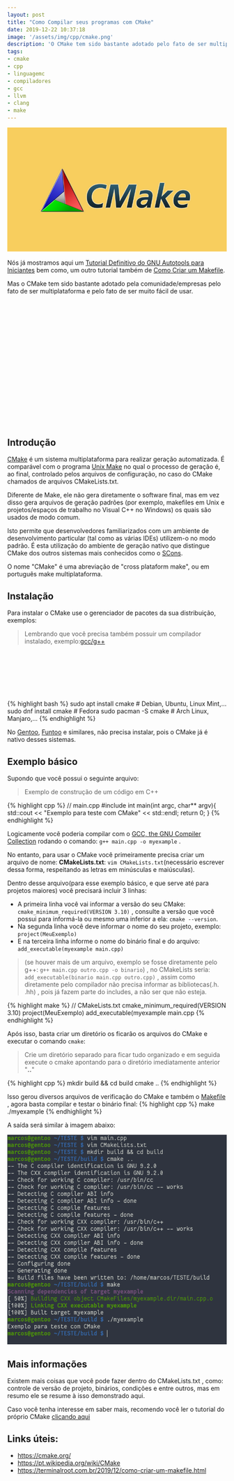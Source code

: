 ```yaml
---
layout: post
title: "Como Compilar seus programas com CMake"
date: 2019-12-22 10:37:18
image: '/assets/img/cpp/cmake.png'
description: 'O CMake tem sido bastante adotado pelo fato de ser multiplataforma e fácil de usar.'
tags:
- cmake
- cpp
- linguagemc
- compiladores
- gcc
- llvm
- clang
- make
---
```


![Como Compilar seus programas com CMake](/assets/img/cpp/cmake.png)

Nós já mostramos aqui um [Tutorial Definitivo do GNU Autotools para Iniciantes](https://terminalroot.com.br/2019/12/tutorial-definitivo-do-gnu-autotools-para-iniciantes.html) bem como, um outro tutorial também de [Como Criar um Makefile](https://terminalroot.com.br/2019/12/como-criar-um-makefile.html).

Mas o CMake tem sido bastante adotado pela comunidade/empresas pelo fato de ser multiplataforma e pelo fato de ser muito fácil de usar.

<!-- QUADRADO -->
<script async src="//pagead2.googlesyndication.com/pagead/js/adsbygoogle.js"></script>
<ins class="adsbygoogle"
style="display:inline-block;width:336px;height:280px"
data-ad-client="ca-pub-2838251107855362"
data-ad-slot="5351066970"></ins>
<script>
(adsbygoogle = window.adsbygoogle || []).push({});
</script>

## Introdução
[CMake](https://cmake.org/) é um sistema multiplataforma para realizar geração automatizada. É comparável com o programa [Unix Make](https://terminalroot.com.br/2019/12/como-criar-um-makefile.html) no qual o processo de geração é, ao final, controlado pelos arquivos de configuração, no caso do CMake chamados de arquivos CMakeLists.txt.

Diferente de Make, ele não gera diretamente o software final, mas em vez disso gera arquivos de geração padrões (por exemplo, makefiles em Unix e projetos/espaços de trabalho no Visual C++ no Windows) os quais são usados de modo comum.

Isto permite que desenvolvedores familiarizados com um ambiente de desenvolvimento particular (tal como as várias IDEs) utilizem-o no modo padrão. É esta utilização do ambiente de geração nativo que distingue CMake dos outros sistemas mais conhecidos como o [SCons](https://en.wikipedia.org/wiki/SCons).

O nome "CMake" é uma abreviação de "cross plataform make", ou em português make multiplataforma.

## Instalação
Para instalar o CMake use o gerenciador de pacotes da sua distribuição, exemplos:
> Lembrando que você precisa também possuir um compilador instalado, exemplo:[gcc/g++](https://gcc.gnu.org/)

<!-- MINI ANÚNCIO -->
<script async src="//pagead2.googlesyndication.com/pagead/js/adsbygoogle.js"></script>
<!-- Games Root -->
<ins class="adsbygoogle"
style="display:inline-block;width:730px;height:95px"
data-ad-client="ca-pub-2838251107855362"
data-ad-slot="5351066970"></ins>
<script>
(adsbygoogle = window.adsbygoogle || []).push({});
</script>

{% highlight bash %}
sudo apt install cmake # Debian, Ubuntu, Linux Mint,...
sudo dnf install cmake # Fedora
sudo pacman -S cmake # Arch Linux, Manjaro,...
{% endhighlight %}

No [Gentoo](https://terminalroot.com.br/2019/02/como-instalar-o-gentoo-linux-em-dual-boot-com-o-ubuntu.html), [Funtoo](https://terminalroot.com.br/2018/10/como-instalar-o-funtoo-pelo-ubuntu-ou-linux-mint.html) e similares, não precisa instalar, pois o CMake já é nativo desses sistemas.

## Exemplo básico
Supondo que você possui o seguinte arquivo:
> Exemplo de construção de um código em C++

{% highlight cpp %}
// main.cpp
#include <iostream>
int main(int argc, char** argv){
    std::cout << "Exemplo para teste com CMake" << std::endl;
    return 0;
}
{% endhighlight %}

Logicamente você poderia compilar com o [GCC, the GNU Compiler Collection](https://gcc.gnu.org/) rodando o comando: `g++ main.cpp -o myexample` .

No entanto, para usar o CMake você primeiramente precisa criar um arquivo de nome: **CMakeLists.txt**: `vim CMakeLists.txt`(necessário escrever dessa forma, respeitando as letras em minúsculas e maiúsculas).

Dentro desse arquivo(para esse exemplo básico, e que serve até para projetos maiores) você precisará incluir 3 linhas:
+ A primeira linha você vai informar a versão do seu CMake: `cmake_minimum_required(VERSION 3.10)` , consulte a versão que você possui para informá-la ou mesmo uma inferior a ela: `cmake --version`.
+ Na segunda linha você deve informar o nome do seu projeto, exemplo: `project(MeuExemplo)`
+ E na terceira linha informe o nome do binário final e do arquivo: `add_executable(myexample main.cpp)`
> (se houver mais de um arquivo, exemplo se fosse diretamente pelo g++: `g++ main.cpp outro.cpp -o binario`) , no CMakeLists seria: `add_executable(binario main.cpp outro.cpp)` , assim como diretamente pelo compilador não precisa informar as bibliotecas(.h. .hh) , pois já fazem parte do includes, a não ser que não esteja.

{% highlight make %}
// CMakeLists.txt
cmake_minimum_required(VERSION 3.10)
project(MeuExemplo)
add_executable(myexample main.cpp
{% endhighlight %}

Após isso, basta criar um diretório os ficarão os arquivos do CMake e executar o comando `cmake`:
> Crie um diretório separado para ficar tudo organizado e em seguida execute o cmake apontando para o diretório imediatamente anterior "**..**"

<!-- RETANGULO LARGO 2 -->
<script async src="//pagead2.googlesyndication.com/pagead/js/adsbygoogle.js"></script>
<ins class="adsbygoogle"
style="display:block; text-align:center;"
data-ad-layout="in-article"
data-ad-format="fluid"
data-ad-client="ca-pub-2838251107855362"
data-ad-slot="8549252987"></ins>
<script>
(adsbygoogle = window.adsbygoogle || []).push({});
</script>

{% highlight cpp %}
mkdir build && cd build
cmake ..
{% endhighlight %}

Isso gerou diversos arquivos de verificação do CMake e também o [Makefile](https://terminalroot.com.br/2019/12/como-criar-um-makefile.html) , agora basta compilar e testar o binário final:
{% highlight cpp %}
make
./myexample
{% endhighlight %}

A saída será similar à imagem abaixo:

![Exemplo do CMake](/assets/img/cpp/exemplo-cmake.png)

## Mais informações

Existem mais coisas que você pode fazer dentro do CMakeLists.txt , como: controle de versão de projeto, binários, condições e entre outros, mas em resumo ele se resume à isso demonstrado aqui.

Caso você tenha interesse em saber mais, recomendo você ler o tutorial do próprio CMake [clicando aqui](https://cmake.org/cmake/help/latest/guide/tutorial/index.html)

## Links úteis:
+ <https://cmake.org/>
+ <https://pt.wikipedia.org/wiki/CMake>
+ <https://terminalroot.com.br/2019/12/como-criar-um-makefile.html>
